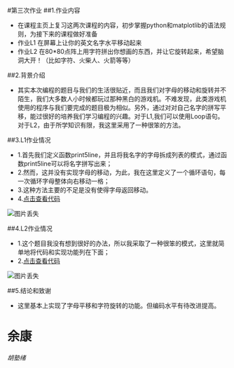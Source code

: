 #第三次作业
##1.作业内容
* 在课程主页上复习这两次课程的内容，初步掌握python和matplotlib的语法规则，为接下来的课程做好准备
* 作业L1 在屏幕上让你的英文名字水平移动起来
* 作业L2 在80*80点阵上用字符拼出你想画的东西，并让它旋转起来，希望脑洞大开！（比如字符、火柴人、火箭等等）

##2.背景介绍
* 其实本次编程的题目与我们的生活很贴近，而且我们对字母的移动和旋转并不陌生，我们大多数人小时候都玩过那种黑白的游戏机。不难发现，此类游戏机使用的程序与我们要完成的题目极为相似。另外，通过对对自己名字的拼写平移，能过很好的培养我们学习编程的兴趣。对于L1,我们可以使用Loop语句。对于L2，由于所学知识有限，我这里采用了一种很笨的方法。

##3.L1作业情况
* 1.首先我们定义函数print5line，并且将我名字的字母拆成列表的模式，通过函数print5line可以将名字拼写出来；
* 2.然而，这并没有实现字母的移动，为此，我在这里定义了一个循环语句，每一次循环字母整体向右移动一格；
* 3.这种方法主要的不足是没有使得字母返回移动。
* 4.[点击查看代码](https://github.com/TanMingjun/compuational_physics_N2014301020106/blob/master/Ex-3/%E5%B9%B3%E7%A7%BB%E6%BA%90%E4%BB%A3%E7%A0%81)

![图片丢失](https://github.com/TanMingjun/compuational_physics_N2014301020106/blob/master/Ex-3/GIF.gif)

##4.L2作业情况
* 1.这个题目我没有想到很好的办法，所以我采取了一种很笨的模式，这里就简单地将代码和实现功能列在下面；
* 2.[点击查看代码](https://github.com/TanMingjun/compuational_physics_N2014301020106/blob/master/Ex-3/%E6%97%8B%E8%BD%AC%E4%BB%A3%E7%A0%81)

![图片丢失](https://github.com/TanMingjun/compuational_physics_N2014301020106/blob/master/Ex-3/GIF2.gif)

##5.结论和致谢
* 这里基本上实现了字母平移和字符旋转的功能。但编码水平有待改进提高。
# 余康 
###### 胡塾绪 
